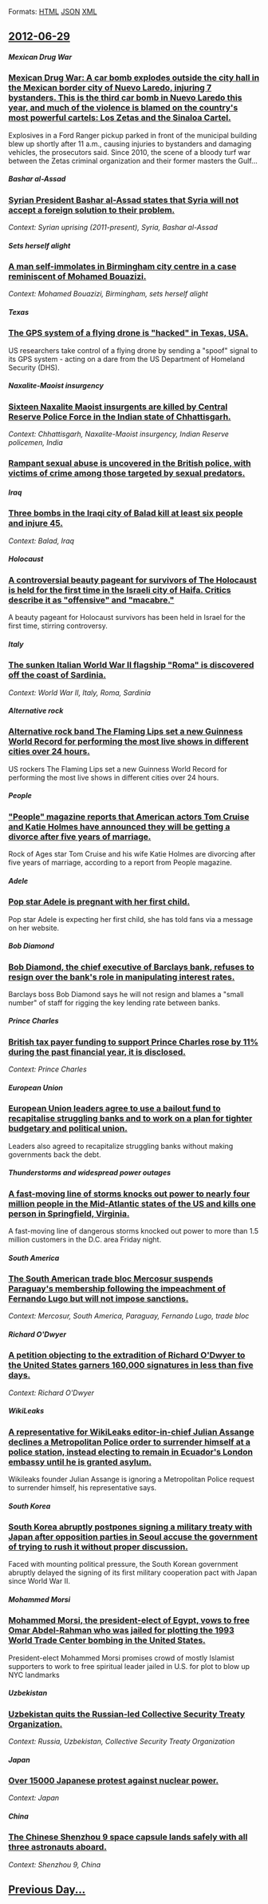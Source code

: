 
Formats: [HTML](2012/06/29/index.html)  [JSON](2012/06/29/index.json)  [XML](2012/06/29/index.xml)  

## [2012-06-29](/news/2012/06/29/index.md)

##### Mexican Drug War
### [Mexican Drug War: A car bomb explodes outside the city hall in the Mexican border city of Nuevo Laredo, injuring 7 bystanders. This is the third car bomb in Nuevo Laredo this year, and much of the violence is blamed on the country's most powerful cartels: Los Zetas and the Sinaloa Cartel. ](/news/2012/06/29/mexican-drug-war-a-car-bomb-explodes-outside-the-city-hall-in-the-mexican-border-city-of-nuevo-laredo-injuring-7-bystanders-this-is-the-t.md)
Explosives in a Ford Ranger pickup parked in front of the municipal building blew up shortly after 11 a.m., causing injuries to bystanders and damaging vehicles, the prosecutors said. Since 2010, the scene of a bloody turf war between the Zetas criminal organization and their former masters the Gulf...

##### Bashar al-Assad
### [Syrian President Bashar al-Assad states that Syria will not accept a foreign solution to their problem. ](/news/2012/06/29/syrian-president-bashar-al-assad-states-that-syria-will-not-accept-a-foreign-solution-to-their-problem.md)
_Context: Syrian uprising (2011-present), Syria, Bashar al-Assad_

##### Sets herself alight
### [A man self-immolates in Birmingham city centre in a case reminiscent of Mohamed Bouazizi. ](/news/2012/06/29/a-man-self-immolates-in-birmingham-city-centre-in-a-case-reminiscent-of-mohamed-bouazizi.md)
_Context: Mohamed Bouazizi, Birmingham, sets herself alight_

##### Texas
### [The GPS system of a flying drone is "hacked" in Texas, USA. ](/news/2012/06/29/the-gps-system-of-a-flying-drone-is-hacked-in-texas-usa.md)
US researchers take control of a flying drone by sending a &quot;spoof&quot; signal to its GPS system - acting on a dare from the US Department of Homeland Security (DHS).

##### Naxalite-Maoist insurgency
### [Sixteen Naxalite Maoist insurgents are killed by Central Reserve Police Force in the Indian state of Chhattisgarh. ](/news/2012/06/29/sixteen-naxalite-maoist-insurgents-are-killed-by-central-reserve-police-force-in-the-indian-state-of-chhattisgarh.md)
_Context: Chhattisgarh, Naxalite-Maoist insurgency, Indian Reserve policemen, India_

##### 
### [Rampant sexual abuse is uncovered in the British police, with victims of crime among those targeted by sexual predators. ](/news/2012/06/29/rampant-sexual-abuse-is-uncovered-in-the-british-police-with-victims-of-crime-among-those-targeted-by-sexual-predators.md)
##### Iraq
### [Three bombs in the Iraqi city of Balad kill at least six people and injure 45. ](/news/2012/06/29/three-bombs-in-the-iraqi-city-of-balad-kill-at-least-six-people-and-injure-45.md)
_Context: Balad, Iraq_

##### Holocaust
### [A controversial beauty pageant for survivors of The Holocaust is held for the first time in the Israeli city of Haifa. Critics describe it as "offensive" and "macabre." ](/news/2012/06/29/a-controversial-beauty-pageant-for-survivors-of-the-holocaust-is-held-for-the-first-time-in-the-israeli-city-of-haifa-critics-describe-it-a.md)
A beauty pageant for Holocaust survivors has been held in Israel for the first time, stirring controversy.

##### Italy
### [The sunken Italian World War II flagship "Roma" is discovered off the coast of Sardinia. ](/news/2012/06/29/the-sunken-italian-world-war-ii-flagship-roma-is-discovered-off-the-coast-of-sardinia.md)
_Context: World War II, Italy, Roma, Sardinia_

##### Alternative rock
### [Alternative rock band The Flaming Lips set a new Guinness World Record for performing the most live shows in different cities over 24 hours. ](/news/2012/06/29/alternative-rock-band-the-flaming-lips-set-a-new-guinness-world-record-for-performing-the-most-live-shows-in-different-cities-over-24-hours.md)
US rockers The Flaming Lips set a new Guinness World Record for performing the most live shows in different cities over 24 hours.

##### People
### ["People" magazine reports that American actors Tom Cruise and Katie Holmes have announced they will be getting a divorce after five years of marriage. ](/news/2012/06/29/people-magazine-reports-that-american-actors-tom-cruise-and-katie-holmes-have-announced-they-will-be-getting-a-divorce-after-five-years-of.md)
Rock of Ages star Tom Cruise and his wife Katie Holmes are divorcing after five years of marriage, according to a report from People magazine.

##### Adele
### [Pop star Adele is pregnant with her first child. ](/news/2012/06/29/pop-star-adele-is-pregnant-with-her-first-child.md)
Pop star Adele is expecting her first child, she has told fans via a message on her website.

##### Bob Diamond
### [Bob Diamond, the chief executive of Barclays bank, refuses to resign over the bank's role in manipulating interest rates. ](/news/2012/06/29/bob-diamond-the-chief-executive-of-barclays-bank-refuses-to-resign-over-the-bank-s-role-in-manipulating-interest-rates.md)
Barclays boss Bob Diamond says he will not resign and blames a &quot;small number&quot; of staff for rigging the key lending rate between banks.

##### Prince Charles
### [British tax payer funding to support Prince Charles rose by 11% during the past financial year, it is disclosed. ](/news/2012/06/29/british-tax-payer-funding-to-support-prince-charles-rose-by-11-during-the-past-financial-year-it-is-disclosed.md)
_Context: Prince Charles_

##### European Union
### [European Union leaders agree to use a bailout fund to recapitalise struggling banks and to work on a plan for tighter budgetary and political union. ](/news/2012/06/29/european-union-leaders-agree-to-use-a-bailout-fund-to-recapitalise-struggling-banks-and-to-work-on-a-plan-for-tighter-budgetary-and-politica.md)
Leaders also agreed to recapitalize struggling banks without making governments back the debt.

##### Thunderstorms and widespread power outages
### [A fast-moving line of storms knocks out power to nearly four million people in the Mid-Atlantic states of the US and kills one person in Springfield, Virginia. ](/news/2012/06/29/a-fast-moving-line-of-storms-knocks-out-power-to-nearly-four-million-people-in-the-mid-atlantic-states-of-the-us-and-kills-one-person-in-spr.md)
A fast-moving line of dangerous storms knocked out power to more than 1.5 million customers in the D.C. area Friday night.

##### South America
### [The South American trade bloc Mercosur suspends Paraguay's membership following the impeachment of Fernando Lugo but will not impose sanctions. ](/news/2012/06/29/the-south-american-trade-bloc-mercosur-suspends-paraguay-s-membership-following-the-impeachment-of-fernando-lugo-but-will-not-impose-sanctio.md)
_Context: Mercosur, South America, Paraguay, Fernando Lugo, trade bloc_

##### Richard O'Dwyer
### [A petition objecting to the extradition of Richard O'Dwyer to the United States garners 160,000 signatures in less than five days. ](/news/2012/06/29/a-petition-objecting-to-the-extradition-of-richard-o-dwyer-to-the-united-states-garners-160-000-signatures-in-less-than-five-days.md)
_Context: Richard O'Dwyer_

##### WikiLeaks
### [A representative for WikiLeaks editor-in-chief Julian Assange declines a Metropolitan Police order to surrender himself at a police station, instead electing to remain in Ecuador's London embassy until he is granted asylum. ](/news/2012/06/29/a-representative-for-wikileaks-editor-in-chief-julian-assange-declines-a-metropolitan-police-order-to-surrender-himself-at-a-police-station.md)
Wikileaks founder Julian Assange is ignoring a Metropolitan Police request to surrender himself, his representative says.

##### South Korea
### [South Korea abruptly postpones signing a military treaty with Japan after opposition parties in Seoul accuse the government of trying to rush it without proper discussion. ](/news/2012/06/29/south-korea-abruptly-postpones-signing-a-military-treaty-with-japan-after-opposition-parties-in-seoul-accuse-the-government-of-trying-to-rus.md)
Faced with mounting political pressure, the South Korean government abruptly delayed the signing of its first military cooperation pact with Japan since World War II.

##### Mohammed Morsi
### [Mohammed Morsi, the president-elect of Egypt, vows to free Omar Abdel-Rahman who was jailed for plotting the 1993 World Trade Center bombing in the United States. ](/news/2012/06/29/mohammed-morsi-the-president-elect-of-egypt-vows-to-free-omar-abdel-rahman-who-was-jailed-for-plotting-the-1993-world-trade-center-bombing.md)
President-elect Mohammed Morsi promises crowd of mostly Islamist supporters to work to free spiritual leader jailed in U.S. for plot to blow up NYC landmarks

##### Uzbekistan
### [Uzbekistan quits the Russian-led Collective Security Treaty Organization. ](/news/2012/06/29/uzbekistan-quits-the-russian-led-collective-security-treaty-organization.md)
_Context: Russia, Uzbekistan, Collective Security Treaty Organization_

##### Japan
### [Over 15000 Japanese protest against nuclear power. ](/news/2012/06/29/over-15000-japanese-protest-against-nuclear-power.md)
_Context: Japan_

##### China
### [The Chinese Shenzhou 9 space capsule lands safely with all three astronauts aboard. ](/news/2012/06/29/the-chinese-shenzhou-9-space-capsule-lands-safely-with-all-three-astronauts-aboard.md)
_Context: Shenzhou 9, China_

## [Previous Day...](/news/2012/06/28/index.md)

